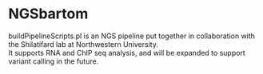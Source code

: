 # NGSbartom
buildPipelineScripts.pl is an NGS pipeline put together in collaboration with the Shilatifard lab at Northwestern University.  
It supports RNA and ChIP seq analysis, and will be expanded to support variant calling in the future.
